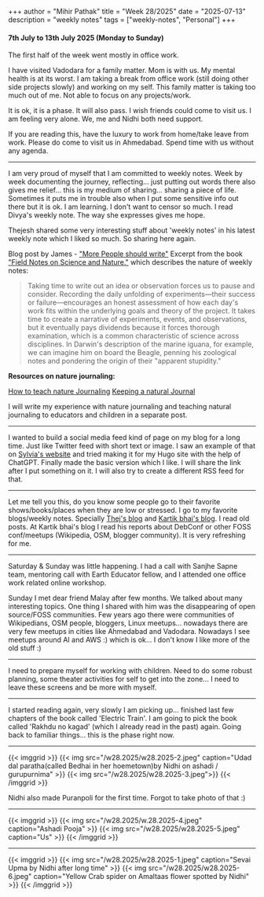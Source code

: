 +++
author = "Mihir Pathak"
title = "Week 28/2025"
date = "2025-07-13"
description = "weekly notes"
tags = ["weekly-notes", "Personal"]
+++

#### 7th July to 13th July 2025 (Monday to Sunday)

The first half of the week went mostly in office work.

I have visited Vadodara for a family matter. Mom is with us. My mental health is at its worst. I am taking a break from office work (still doing other side projects slowly) and working on my self. This family matter is taking too much out of me. Not able to focus on any projects/work.

It is ok, it is a phase. It will also pass. I wish friends could come to visit us. I am feeling very alone. We, me and Nidhi both need support.

If you are reading this, have the luxury to work from home/take leave from work. Please do come to visit us in Ahmedabad. Spend time with us without any agenda.

----

I am very proud of myself that I am committed to weekly notes. Week by week documenting the journey, reflecting... just putting out words there also gives me relief... this is my medium of sharing... sharing a piece of life. Sometimes it puts me in trouble also when I put some sensitive info out there but it is ok. I am learning. I don't want to censor so much. I read Divya's weekly note. The way she expresses gives me hope.

Thejesh shared some very interesting stuff about 'weekly notes' in his latest weekly note which I liked so much. So sharing here again.

Blog post by James - ["More People should write"](https://jsomers.net/blog/more-people-should-write)
Excerpt from the book ["Field Notes on Science and Nature."](https://archive.org/details/isbn_9780674057579) which describes the nature of weekly notes:

>Taking time to write out an idea or observation forces us to pause and consider. Recording the daily unfolding of experiments—their success or failure—encourages an honest assessment of how each day's work fits within the underlying goals and theory of the project. It takes time to create a narrative of experiments, events, and observations, but it eventually pays dividends because it forces thorough examination, which is a common characteristic of science across disciplines. In Darwin's description of the marine iguana, for example, we can imagine him on board the Beagle, penning his zoological notes and pondering the origin of their "apparent stupidity."

**Resources on nature journaling:**

[How to teach nature Journaling](https://johnmuirlaws.com/journaling-curriculum/)
[Keeping a natural Journal](https://www.hachettebookgroup.com/titles/clare-walker-leslie/keeping-a-nature-journal-3rd-edition/9781635862294/)

I will write my experience with nature journaling and teaching natural journaling to educators and children in a separate post.

----

I wanted to build a social media feed kind of page on my blog for a long time. Just like Twitter feed with short text or image. I saw an example of that on [Sylvia's website](https://sylvia.bearblog.dev/status/) and tried making it for my Hugo site with the help of ChatGPT. Finally made the basic version which I like. I will share the link after I put something on it. I will also try to create a different RSS feed for that.

----

Let me tell you this, do you know some people go to their favorite shows/books/places when they are low or stressed. I go to my favorite blogs/weekly notes. Specially [Thej's blog](https://thejeshgn.com) and [Kartik bhai's blog](https://kartikm.wordpress.com/). I read old posts. At Kartik bhai's blog I read his reports about DebConf or other FOSS conf/meetups (Wikipedia, OSM, blogger community). It is very refreshing for me.

----

Saturday & Sunday was little happening. I had a call with Sanjhe Sapne team, mentoring call with Earth Educator fellow, and I attended one office work related online workshop.

Sunday I met dear friend Malay after few months. We talked about many interesting topics.
One thing I shared with him was the disappearing of open source/FOSS communities. Few years ago there were communities of Wikipedians, OSM people, bloggers, Linux meetups... nowadays there are very few meetups in cities like Ahmedabad and Vadodara. Nowadays I see meetups around AI and AWS :) which is ok... I don't know I like more of the old stuff :)

----

I need to prepare myself for working with children. Need to do some robust planning, some theater activities for self to get into the zone... I need to leave these screens and be more with myself.

----

I started reading again, very slowly I am picking up... finished last few chapters of the book called 'Electric Train'. I am going to pick the book called 'Rakhdu no kagad' (which I already read in the past) again. Going back to familiar things... this is the phase right now.

----

{{< imggrid >}}
{{< img src="/w28.2025/w28.2025-2.jpeg" caption="Udad dal paratha(called Bedhai in her hoemetown)by Nidhi on ashadi / gurupurnima" >}}
{{< img src="/w28.2025/w28.2025-3.jpeg">}}
{{< /imggrid >}}

Nidhi also made Puranpoli for the first time. Forgot to take photo of that :)

-----
{{< imggrid >}}
{{< img src="/w28.2025/w.28.2025-4.jpeg" caption="Ashadi Pooja" >}}
{{< img src="/w28.2025/w28.2025-5.jpeg" caption="Us" >}}
{{< /imggrid >}}

-------

{{< imggrid >}}
{{< img src="/w28.2025/w28.2025-1.jpeg" caption="Sevai Upma by Nidhi after long time" >}}
{{< img src="/w28.2025/w28.2025-6.jpeg" caption="Yellow Crab spider on Amaltaas flower spotted by Nidhi" >}}
{{< /imggrid >}}



